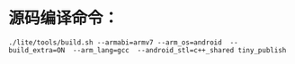# 源码编译命令：
```shell
./lite/tools/build.sh --armabi=armv7 --arm_os=android  --build_extra=ON  --arm_lang=gcc  --android_stl=c++_shared tiny_publish
```
